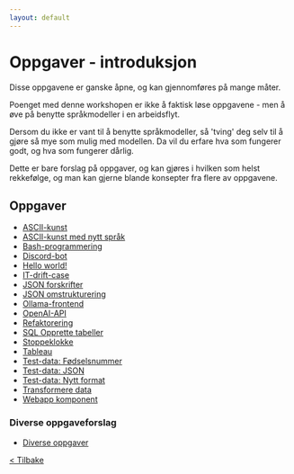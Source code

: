 ```yaml
---
layout: default
---
```


# Oppgaver - introduksjon

Disse oppgavene er ganske åpne, og kan gjennomføres på mange måter.

Poenget med denne workshopen er ikke å faktisk løse oppgavene - men å øve på benytte språkmodeller i en arbeidsflyt.

Dersom du ikke er vant til å benytte språkmodeller, så 'tving' deg selv til å gjøre så mye som mulig
med modellen. Da vil du erfare hva som fungerer godt, og hva som fungerer dårlig.

Dette er bare forslag på oppgaver, og kan gjøres i hvilken som helst rekkefølge, og man kan
gjerne blande konsepter fra flere av oppgavene.

## Oppgaver

- [ASCII-kunst](./exercises/ASCII-kunst.md)
- [ASCII-kunst med nytt språk](./exercises/ASCII-kunst-med-nytt-språk.md)
- [Bash-programmering](./exercises/Bash-programmering.md)
- [Discord-bot](./exercises/Discord-bot.md)
- [Hello world!](./exercises/Hello-world.md)
- [IT-drift-case](./exercises/IT-drift-case.md)
- [JSON forskrifter](./exercises/JSON-forskrifter.md)
- [JSON omstrukturering](./exercises/JSON-omstrukturere.md)
- [Ollama-frontend](./exercises/Ollama-frontend.md)
- [OpenAI-API](./exercises/OpenAI-API.md)
- [Refaktorering](./exercises/Refaktorering.md)
- [SQL Opprette tabeller](./exercises/SQL-opprett-tabeller.md)
- [Stoppeklokke](./exercises/Stoppeklokke.md)
- [Tableau](./exercises/Tableau.md)
- [Test-data: Fødselsnummer](./exercises/Test-data-fodselsnummer.md)
- [Test-data: JSON](./exercises/Test-data-JSON.md)
- [Test-data: Nytt format](./exercises/Test-data-nytt-format.md)
- [Transformere data](./exercises/Transformere-data.md)
- [Webapp komponent](./exercises/Webapp-komponent.md)

### Diverse oppgaveforslag

- [Diverse oppgaver](./exercises/Diverse-oppgaveforslag.md)

[< Tilbake](../)